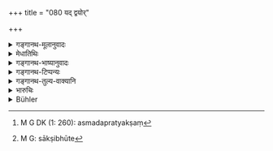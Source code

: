 +++
title = "080 यद् द्वयोर्"

+++

<details><summary>गङ्गानथ-मूलानुवादः</summary>

‘What you know of the mutual transaction between these two persons regarding this suit,—all that may you declare freely; since you are witnesses in this matter.’—(80)
</details>

<details><summary>मेधातिथिः</summary>

यज् जानीथ **अस्मिन्** व्यवहारवस्तुनि **अनयोर् मिथः** प्रत्यक्षं[^२९८] रहसि वा **चेष्टितं** वृत्तं **तत् सर्वं सत्येन** तथ्येन **ब्रूत** कथयत । **युष्माकं ह्य् अत्र साक्षिता** भवताम् अत्र प्रामाण्यम् । युष्मद्वचनाधीने सत्यानृते । इत्य् अनेन प्रोत्साह्यन्ते । साक्षिभूता[^२९९] अस्मिन् कार्य इति सामान्यनिर्देशे ऽप्य् अखिलवस्तुश्रावणं सामर्थ्याद् द्रष्टव्यम् । न ह्य् अश्रुतविशेषाः प्रश्नविषयं वेदितुम् अर्हन्तीति ॥ ८.८० ॥


[^२९९]:
     M G: sākṣibhūte


[^२९८]:
     M G DK (1: 260): asmadapratyakṣaṃ
</details>

<details><summary>गङ्गानथ-भाष्यानुवादः</summary>

‘What you know in regard to the matter of this suit, any transaction, secret or open, that may have been carried on between these two persons,—all that declare freely; since you are witnesses in this suit.

‘You are the sole authority in this matter; truth and untruth are in your hands’—thus addressed the persons cited as witnesses become encouraged.

‘*In this matter*.’—Though the text mentions this formula in its most general form, yet, in as much as it is not possible for any person to be a witness regarding all things, it follows that the subject-matter of the suit should be stated here. Because until they are informed of the details they cannot understand the question.—(80)
</details>

<details><summary>गङ्गानथ-टिप्पन्यः</summary>

This verse is quoted in *Parāśaramādhava* (Vyavahāra, p. 75);—in
*Vyavahāramayūkha* (p. 18);—and in *Kṛtyakalpataru* (33b).
</details>

<details><summary>गङ्गानथ-तुल्य-वाक्यानि</summary>

**(verses 8.79-86)  
**

See Comparative notes for [Verse 8.79].
</details>

<details><summary>भारुचिः</summary>

एवं सत्यवचनार्थो ऽयम् अधुनार्थवादः प्रक्रियते ॥ ८.८० ॥
</details>

<details><summary>Bühler</summary>

080	'What ye know to have been mutually transacted in this matter between the two men before us, declare all that in accordance with the truth; for ye are witnesses in this (cause).
</details>
